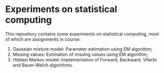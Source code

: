 # Experiments on statistical computing

This repository contains some experiments on statistical computing, most of which are assignments in course:
1. Gaussian mixture model: Parameter estimation using EM algorithm;
2. Missing values: Estimation of missing values using EM algorithm;
3. Hidden Markov model: Implementation of Forward, Backward, Viterbi and Baum-Welch algorithms.
